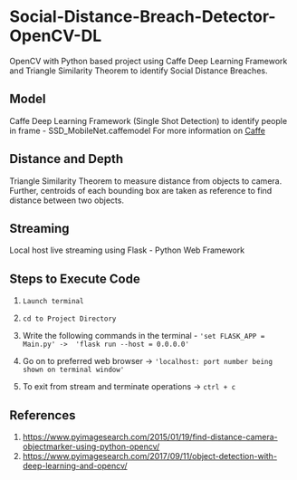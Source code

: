 # Social-Distance-Breach-Detector-OpenCV-DL
OpenCV with Python based project using Caffe Deep Learning Framework 
and Triangle Similarity Theorem to identify Social Distance Breaches.

## Model
Caffe Deep Learning Framework (Single Shot Detection) to identify people in frame - SSD_MobileNet.caffemodel
For more information on [Caffe](https://github.com/BVLC/caffe)

## Distance and Depth
Triangle Similarity Theorem to measure distance from objects to camera. Further, centroids of each bounding box are taken as reference
to find distance between two objects.

## Streaming
Local host live streaming using Flask - Python Web Framework

## Steps to Execute Code

1. `Launch terminal` 

2. `cd to Project Directory` 

3. Write the following commands in the terminal - 
  `'set FLASK_APP = Main.py' -> 
  'flask run --host = 0.0.0.0'`

4. Go on to preferred web browser -> `'localhost: port number being shown on terminal window'`

5. To exit from stream and terminate operations -> `ctrl + c`

## References

1. https://www.pyimagesearch.com/2015/01/19/find-distance-camera-objectmarker-using-python-opencv/
2. https://www.pyimagesearch.com/2017/09/11/object-detection-with-deep-learning-and-opencv/
